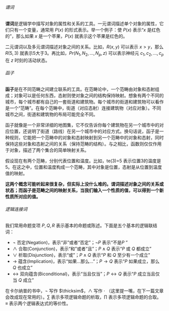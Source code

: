 ###### 谓词
**谓词**是逻辑学中描写对象的属性和关系的工具。一元谓词描述单个对象的属性，它们只有一个变量，通常用 $P(x)$ 的形式表示。举一个例子：使 $P(x)$ 表示“$x$ 是红色的”，那么如果 $x$ 是一个苹果，$P(x)$ 就表示这个苹果是红色的。

二元谓词以及多元谓词描述对象之间的关系。比如，$R(x,y)$ 可以表示 $x>y$，那么 $R(5,3)$ 就表示5大于3。再比如，$Pr(N_1,N_2,\ldots,N_p,z)$ 可以表示神经元 $c_1,c_2,\ldots,c_p$ 在 $z$ 时刻的活动状态。
###### 函子
**函子**是在不同范畴之间建立联系的工具。在范畴论中，一个范畴由对象和态射组成；对象可以是任何东西，态射则使对象之间的结构保持映射。想象有两个不同的城市，每个城市都有自己的一套街道和建筑物。每个城市的街道和建筑物可以看作是一个“范畴”。在每个范畴中，街道（对应态射）连接建筑物（对应对象）。不同城市之间，街道和建筑物的布局可能完全不同。

函子就像是一个非常详细的地图集，它不仅告诉你每个建筑物在另一个城市中的对应位置，还说明了街道（路线）在另一个城市中的对应方式。换句话说，函子是一种规则，它能把一个范畴中的对象和态射映射到另一个范畴中的对象和态射，同时保持这些对象和态射之间的关系（保持范畴的结构）。与之相比，函数则仅仅作用于对象，描述了两个集合的简单映射关系。

假设现在有两个范畴，分别代表位置和温度。比如，te(3)=5 表示位置3的温度是5。在这之中，位置和温度构成一个范畴，其中对象是位置，态射是从位置到温度值的映射。

**这两个概念可能听起来很复杂，但实际上没什么难的。谓词描述对象之间的关系或状态；而函子是范畴之间的映射关系，当我们输入一个性质的值，可以得到一个新性质所对应的值。**
###### 逻辑连接词
我们常用命题变项 $P, Q, R$ 表示基本的命题或陈述。下面是五个基本的逻辑联结词：
- $\lnot$ 否定(Negation)，表示“非”或者“否定”；$\lnot P$ 表示“不是$P$ ” 
- $\land$ 合取(Conjunction)，表示“和”或者“且”；$P\land Q$ 表示“$P$ 或 $Q$ 都成立”
- $\lor$ 析取(Disjunction)，表示“或”；$P\land Q$ 表示“$P$ 和 $Q$ 至少有一个成立”
- $\rightarrow$ 蕴含(Implication)，表示“如果...那么...”；$P\rightarrow Q$ 表示“$P$ 如果成立，那么 $Q$ 也成立”
- $\leftrightarrow$ 双向蕴含(Biconditional)，表示“当且仅当”；$P\leftrightarrow Q$ 表示“$P$ 成立当且仅当 $Q$ 成立”

在卡尔纳普的书中，$\lnot$ 写作 $\thicksim$，$\land$ 写作 $\cdot$ （这里提一嘴，在下一篇文章会改成现在常用的）。$\sum$ 表示多项逻辑命题的析取，$\prod$ 表示多项逻辑命题的合取。$\equiv$ 表示两个逻辑表达式的等价性。